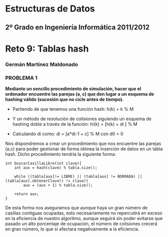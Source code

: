 Estructuras de Datos
====================
2º Grado en Ingeniería Informática 2011/2012
--------------------------------------------

# Reto 9: Tablas hash
### Germán Martínez Maldonado


### PROBLEMA 1

**Mediante un sencillo procedimiento de simulación, hacer que el ordenador encuentre las parejas (a, c) que den lugar a un esquema de hashing válido (sucesión que no cicle antes de tiempo).**

* Partiendo de que tenemos una función hash:
h(k) = k % M

* Y un método de resolución de colisiones siguiendo un esquema de hashing doble a través de la función:
hi(k) = [h(k) + di ] % M

* Calculando di como:
di = [a*di-1 + c] % M con d0 = 0

Nos dispondremos a crear un procedimiento que nos encuentre las parejas (a,c) para poder gestionar de forma idónea la inserción de datos en un tabla hash. Dicho procedimiento tendría la siguiente forma:

```
int buscarCasillaLibre(int clave){
    int aux = hash(clave) % tabla.size();

    while ((tabla[aux]!= LIBRE) || (tabla[aux] != BORRADA) || (tabla[aux].obtenerClave() != clave))
        aux = (aux + 1) % tabla.size();

    return aux;
}
```

De esta forma nos aseguramos que aunque haya un gran número de casillas contiguas ocupadas, esto necesariamente no repercutirá en exceso en la eficiencia de nuestro algoritmo, aunque seguirá sin poder evitarse que pasado un alto porcentaje de ocupación, el número de colisiones crecerá en gran número, lo que si afectara negativamente a la eficiencia.
